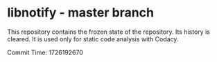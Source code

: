 # libnotify - master branch

This repository contains the frozen state of the repository.
Its history is cleared. It is used only for static code
analysis with Codacy.

Commit Time: 1726192670